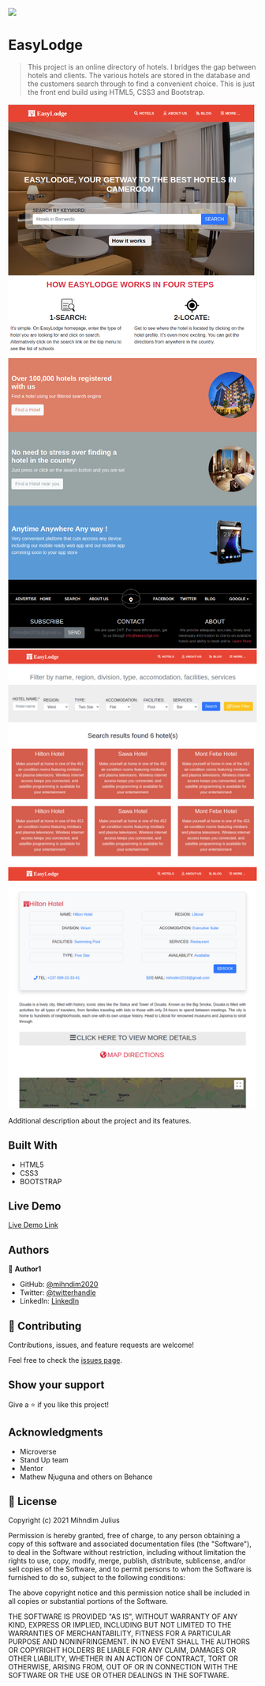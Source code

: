 ![](https://img.shields.io/badge/Microverse-blueviolet)

# EasyLodge

> This project is an online directory of hotels. I bridges the gap between hotels and clients. The various hotels are stored in the database and the customers search through to find a convenient choice. This is just the front end build using HTML5, CSS3 and Bootstrap. 
 
![screenshot](images/Screenshot1.png)
![screenshot](images/Screenshot2.png)
![screenshot](images/Screenshot3.png)
![screenshot](images/Screenshot4.png)

Additional description about the project and its features.

## Built With

- HTML5
- CSS3
- BOOTSTRAP

## Live Demo

[Live Demo Link](https://mihndim2020.github.io/Easy-Lodge/)


## Authors

👤 **Author1**

- GitHub: [@mihndim2020](https://github.com/mihndim2020)
- Twitter: [@twitterhandle](https://twitter.com/twitterhandle)
- LinkedIn: [LinkedIn](https://linkedin.com/linkedinhandle)

## 🤝 Contributing

Contributions, issues, and feature requests are welcome!

Feel free to check the [issues page](issues/).

## Show your support

Give a ⭐️ if you like this project!

## Acknowledgments

- Microverse
- Stand Up team
- Mentor
- Mathew Njuguna and others on Behance

## 📝 License

Copyright (c) 2021 Mihndim Julius

Permission is hereby granted, free of charge, to any person obtaining a copy
of this software and associated documentation files (the "Software"), to deal
in the Software without restriction, including without limitation the rights
to use, copy, modify, merge, publish, distribute, sublicense, and/or sell
copies of the Software, and to permit persons to whom the Software is
furnished to do so, subject to the following conditions:

The above copyright notice and this permission notice shall be included in all
copies or substantial portions of the Software.

THE SOFTWARE IS PROVIDED "AS IS", WITHOUT WARRANTY OF ANY KIND, EXPRESS OR
IMPLIED, INCLUDING BUT NOT LIMITED TO THE WARRANTIES OF MERCHANTABILITY,
FITNESS FOR A PARTICULAR PURPOSE AND NONINFRINGEMENT. IN NO EVENT SHALL THE
AUTHORS OR COPYRIGHT HOLDERS BE LIABLE FOR ANY CLAIM, DAMAGES OR OTHER
LIABILITY, WHETHER IN AN ACTION OF CONTRACT, TORT OR OTHERWISE, ARISING FROM,
OUT OF OR IN CONNECTION WITH THE SOFTWARE OR THE USE OR OTHER DEALINGS IN THE
SOFTWARE.

